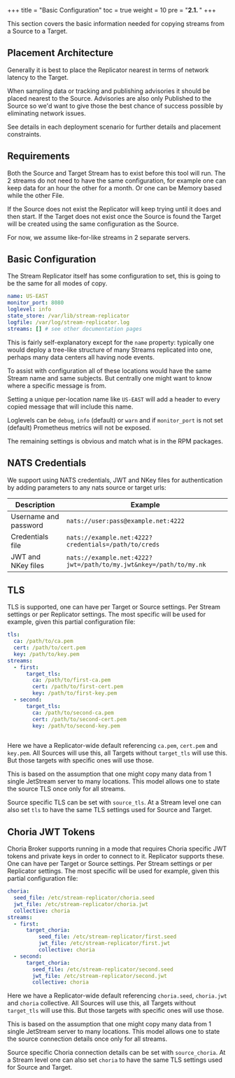 +++
title = "Basic Configuration"
toc = true
weight = 10
pre = "<b>2.1. </b>"
+++

This section covers the basic information needed for copying streams from a Source to a Target.

## Placement Architecture

Generally it is best to place the Replicator nearest in terms of network latency to the Target. 

When sampling data or tracking and publishing advisories it should be placed nearest to the Source. Advisories are also only Published to the Source so we'd want to give those the best chance of success possible by eliminating network issues.

See details in each deployment scenario for further details and placement constraints.

## Requirements

Both the Source and Target Stream has to exist before this tool will run. The 2 streams do not need to have the same configuration, for example one can keep data for an hour the other for a month.  Or one can be Memory based while the other File.

If the Source does not exist the Replicator will keep trying until it does and then start.  If the Target does not exist once the Source is found the Target will be created using the same configuration as the Source.

For now, we assume like-for-like streams in 2 separate servers.

## Basic Configuration

The Stream Replicator itself has some configuration to set, this is going to be the same for all modes of copy.

```yaml
name: US-EAST
monitor_port: 8080
loglevel: info
state_store: /var/lib/stream-replicator
logfile: /var/log/stream-replicator.log
streams: [] # see other documentation pages
```

This is fairly self-explanatory except for the `name` property: typically one would deploy a tree-like structure of many Streams replicated into one, perhaps many data centers all having node events.

To assist with configuration all of these locations would have the same Stream name and same subjects. But centrally one might want to know where a specific message is from.

Setting a unique per-location name like `US-EAST` will add a header to every copied message that will include this name.

Loglevels can be `debug`, `info` (default) or `warn` and if `monitor_port` is not set (default) Prometheus metrics will not be exposed.

The remaining settings is obvious and match what is in the RPM packages.

## NATS Credentials

We support using NATS credentials, JWT and NKey files for authentication by adding parameters to any nats source or target urls:

| Description           | Example                                                           |
|-----------------------|-------------------------------------------------------------------|
| Username and password | `nats://user:pass@example.net:4222`                               |
| Credentials file      | `nats://example.net:4222?credentials=/path/to/creds`              |
| JWT and NKey files    | `nats://example.net:4222?jwt=/path/to/my.jwt&nkey=/path/to/my.nk` |

## TLS

TLS is supported, one can have per Target or Source settings.  Per Stream settings or per Replicator settings.  The most specific will be used for example, given this partial configuration file:

```yaml
tls:
  ca: /path/to/ca.pem
  cert: /path/to/cert.pem
  key: /path/to/key.pem
streams:
  - first:
      target_tls:
        ca: /path/to/first-ca.pem
        cert: /path/to/first-cert.pem
        key: /path/to/first-key.pem
  - second:
      target_tls:
        ca: /path/to/second-ca.pem
        cert: /path/to/second-cert.pem
        key: /path/to/second-key.pem
 
```

Here we have a Replicator-wide default referencing `ca.pem`, `cert.pem` and `key.pem`.  All Sources will use this, all Targets without `target_tls` will use this.  But those targets with specific ones will use those.

This is based on the assumption that one might copy many data from 1 single JetStream server to many locations.  This model allows one to state the source TLS once only for all streams.

Source specific TLS can be set with `source_tls`.  At a Stream level one can also set `tls` to have the same TLS settings used for Source and Target.

## Choria JWT Tokens

Choria Broker supports running in a mode that requires Choria specific JWT tokens and private keys in order to connect to it. Replicator supports these. One can have per Target or Source settings.  Per Stream settings or per Replicator settings.  The most specific will be used for example, given this partial configuration file:

```yaml
choria:
  seed_file: /etc/stream-replicator/choria.seed
  jwt_file: /etc/stream-replicator/choria.jwt
  collective: choria
streams:
  - first:
      target_choria:
          seed_file: /etc/stream-replicator/first.seed
          jwt_file: /etc/stream-replicator/first.jwt
          collective: choria
  - second:
      target_choria:
        seed_file: /etc/stream-replicator/second.seed
        jwt_file: /etc/stream-replicator/second.jwt
        collective: choria 
```

Here we have a Replicator-wide default referencing `choria.seed`, `choria.jwt` and `choria` collective.  All Sources will use this, all Targets without `target_tls` will use this.  But those targets with specific ones will use those.

This is based on the assumption that one might copy many data from 1 single JetStream server to many locations.  This model allows one to state the source connection details once only for all streams.

Source specific Choria connection details can be set with `source_choria`.  At a Stream level one can also set `choria` to have the same TLS settings used for Source and Target.
